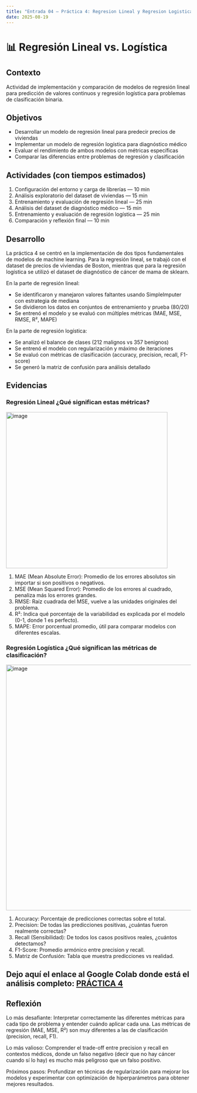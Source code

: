 ```yaml
---
title: "Entrada 04 — Práctica 4: Regresion Lineal y Regresion Logistica"
date: 2025-08-19
---
```


# 📊 Regresión Lineal vs. Logística

## Contexto
Actividad de implementación y comparación de modelos de regresión lineal para predicción de valores continuos y regresión logística para problemas de clasificación binaria.

## Objetivos
- Desarrollar un modelo de regresión lineal para predecir precios de viviendas
- Implementar un modelo de regresión logística para diagnóstico médico
- Evaluar el rendimiento de ambos modelos con métricas específicas
- Comparar las diferencias entre problemas de regresión y clasificación

## Actividades (con tiempos estimados)
1. Configuración del entorno y carga de librerías — 10 min
2. Análisis exploratorio del dataset de viviendas — 15 min
3. Entrenamiento y evaluación de regresión lineal — 25 min
4. Análisis del dataset de diagnóstico médico — 15 min
5. Entrenamiento y evaluación de regresión logística — 25 min
6. Comparación y reflexión final — 10 min

## Desarrollo
La práctica 4 se centró en la implementación de dos tipos fundamentales de modelos de machine learning. Para la regresión lineal, se trabajó con el dataset de precios de viviendas de Boston, mientras que para la regresión logística se utilizó el dataset de diagnóstico de cáncer de mama de sklearn.

En la parte de regresión lineal:
- Se identificaron y manejaron valores faltantes usando SimpleImputer con estrategia de mediana
- Se dividieron los datos en conjuntos de entrenamiento y prueba (80/20)
- Se entrenó el modelo y se evaluó con múltiples métricas (MAE, MSE, RMSE, R², MAPE)

En la parte de regresión logística:
- Se analizó el balance de clases (212 malignos vs 357 benignos)
- Se entrenó el modelo con regularización y máximo de iteraciones
- Se evaluó con métricas de clasificación (accuracy, precision, recall, F1-score)
- Se generó la matriz de confusión para análisis detallado

## Evidencias

### Regresión Lineal ¿Qué significan estas métricas?
<img width="440" height="426" alt="image" src="https://github.com/user-attachments/assets/8e4f4bdb-9bb2-4726-8a35-52decf417ec7" />

1. MAE (Mean Absolute Error): Promedio de los errores absolutos sin importar si son positivos o negativos.
2. MSE (Mean Squared Error): Promedio de los errores al cuadrado, penaliza más los errores grandes.
3. RMSE: Raíz cuadrada del MSE, vuelve a las unidades originales del problema.
4. R²: Indica qué porcentaje de la variabilidad es explicada por el modelo (0-1, donde 1 es perfecto).
5. MAPE: Error porcentual promedio, útil para comparar modelos con diferentes escalas.

### Regresión Logística ¿Qué significan las métricas de clasificación?
<img width="652" height="670" alt="image" src="https://github.com/user-attachments/assets/43cbde52-9765-4ee8-85e0-0e374984d507" />

1. Accuracy: Porcentaje de predicciones correctas sobre el total.
2. Precision: De todas las predicciones positivas, ¿cuántas fueron realmente correctas?
3. Recall (Sensibilidad): De todos los casos positivos reales, ¿cuántos detectamos?
4. F1-Score: Promedio armónico entre precision y recall.
5. Matriz de Confusión: Tabla que muestra predicciones vs realidad.

## Dejo aquí el enlace al Google Colab donde está el análisis completo: [PRÁCTICA 4](https://colab.research.google.com/drive/1AUPagcGfYV__SJybcazNQvZVUzQkQ51B?usp=sharing)

## Reflexión
Lo más desafiante: Interpretar correctamente las diferentes métricas para cada tipo de problema y entender cuándo aplicar cada una. Las métricas de regresión (MAE, MSE, R²) son muy diferentes a las de clasificación (precision, recall, F1).

Lo más valioso: Comprender el trade-off entre precision y recall en contextos médicos, donde un falso negativo (decir que no hay cáncer cuando sí lo hay) es mucho más peligroso que un falso positivo.

Próximos pasos: Profundizar en técnicas de regularización para mejorar los modelos y experimentar con optimización de hiperparámetros para obtener mejores resultados.
